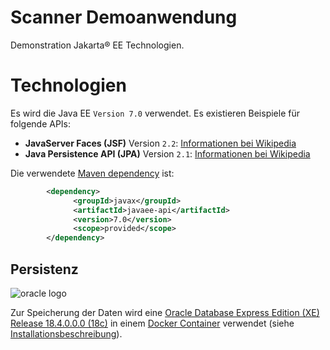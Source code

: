 # Scanner Demoanwendung

Demonstration Jakarta&reg; EE Technologien.

# Technologien
Es wird die Java EE `Version 7.0` verwendet. Es existieren Beispiele für folgende APIs:
- **JavaServer Faces (JSF)** Version `2.2`: [Informationen bei Wikipedia](https://de.wikipedia.org/wiki/JavaServer_Faces)
- **Java Persistence API (JPA)** Version `2.1`: [Informationen bei Wikipedia](https://de.wikipedia.org/wiki/Java_Persistence_API)

Die verwendete [Maven dependency](https://mvnrepository.com/artifact/javax/javaee-api/7.0) ist:

```xml
        <dependency>
              <groupId>javax</groupId>
              <artifactId>javaee-api</artifactId>
              <version>7.0</version>
              <scope>provided</scope>
        </dependency>
```

## Persistenz
![oracle logo](https://upload.wikimedia.org/wikipedia/commons/thumb/5/50/Oracle_logo.svg/663px-Oracle_logo.svg.png "Oracle")<p/>
Zur Speicherung der Daten wird eine
[Oracle Database Express Edition (XE) Release 18.4.0.0.0 (18c)](https://www.oracle.com/database/technologies/xe-downloads.html) in einem [Docker Container](https://github.com/oracle/docker-images) verwendet
(siehe [Installationsbeschreibung](https://blogs.oracle.com/oraclemagazine/deliver-oracle-database-18c-express-edition-in-containers)).





